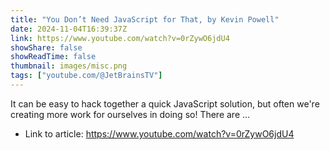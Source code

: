 ```yaml
---
title: "You Don’t Need JavaScript for That, by Kevin Powell"
date: 2024-11-04T16:39:37Z
link: https://www.youtube.com/watch?v=0rZywO6jdU4
showShare: false
showReadTime: false
thumbnail: images/misc.png
tags: ["youtube.com/@JetBrainsTV"]
---
```

It can be easy to hack together a quick JavaScript solution, but often we're creating more work for ourselves in doing so! There are ...

- Link to article: https://www.youtube.com/watch?v=0rZywO6jdU4